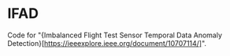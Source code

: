 # IFAD
Code for "{Imbalanced Flight Test Sensor Temporal Data Anomaly Detection}[https://ieeexplore.ieee.org/document/10707114/]".
